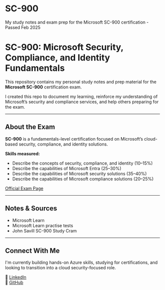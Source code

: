 # SC-900
My study notes and exam prep for the Microsoft SC-900 certification - Passed Feb 2025
# SC-900: Microsoft Security, Compliance, and Identity Fundamentals

This repository contains my personal study notes and prep material for the **Microsoft SC-900** certification exam.

I created this repo to document my learning, reinforce my understanding of Microsoft’s security and compliance services, and help others preparing for the exam.

---

## About the Exam

**SC-900** is a fundamentals-level certification focused on Microsoft’s cloud-based security, compliance, and identity solutions.

**Skills measured:**
-	Describe the concepts of security, compliance, and identity (10–15%)
-	Describe the capabilities of Microsoft Entra (25–30%)
-	Describe the capabilities of Microsoft security solutions (35–40%)
-	Describe the capabilities of Microsoft compliance solutions (20–25%)


[Official Exam Page](https://learn.microsoft.com/en-us/certifications/exams/sc-900/)

---

## Notes & Sources

- Microsoft Learn
- Microsoft Learn practise tests
- John Savill SC-900 Study Cram

---

## Connect With Me

I'm currently building hands-on Azure skills, studying for certifications, and looking to transition into a cloud security-focused role.

🔗 [LinkedIn](www.linkedin.com/in/zain-farooq-416727193)  
🔗 [GitHub](https://github.com/zainf7)
